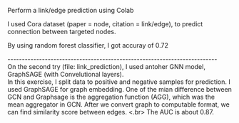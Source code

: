 
Perform a link/edge prediction using Colab </br>
 
I used Cora dataset (paper = node, citation = link/edge), to predict connection between targeted nodes.  </br>

By using random forest classifier, I got accuray of 0.72 </br>


-------------------------------------------------------------------------</br>
On the second try (file: link_prediction), I used antoher GNN model, GraphSAGE (with Convelutional layers). </br>
In this exercise, I split data to positive and negative samples for prediction. I used GraphSAGE for graph embedding. One of the mian difference between GCN and Graphsage is the aggregation function (AGG), which was the mean aggregator in GCN. After we convert graph to computable format, we can find similarity score between edges. <.br>
The AUC is about 0.87.
